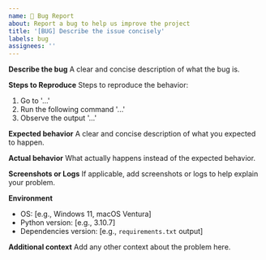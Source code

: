 ```yaml
---
name: 🐛 Bug Report
about: Report a bug to help us improve the project
title: '[BUG] Describe the issue concisely'
labels: bug
assignees: ''
---
```


**Describe the bug** A clear and concise description of what the bug is.

**Steps to Reproduce** Steps to reproduce the behavior:

1. Go to '...'
2. Run the following command '...'
3. Observe the output '...'

**Expected behavior** A clear and concise description of what you expected to
happen.

**Actual behavior** What actually happens instead of the expected behavior.

**Screenshots or Logs** If applicable, add screenshots or logs to help explain
your problem.

**Environment**

- OS: [e.g., Windows 11, macOS Ventura]
- Python version: [e.g., 3.10.7]
- Dependencies version: [e.g., `requirements.txt` output]

**Additional context** Add any other context about the problem here.
